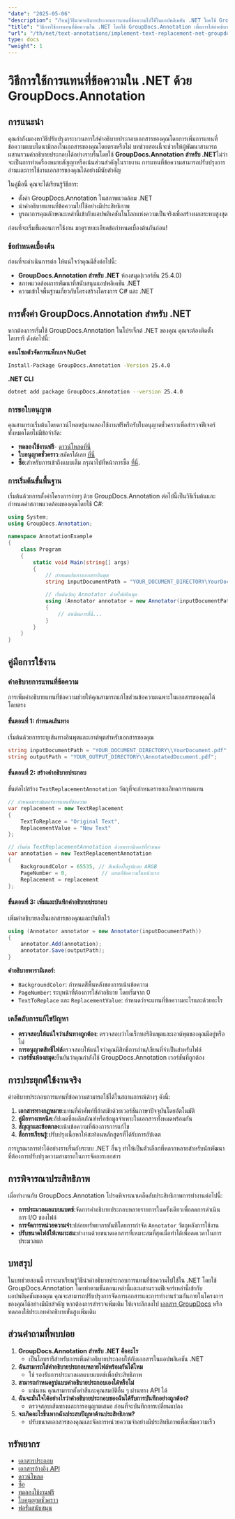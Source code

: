 ```yaml
---
"date": "2025-05-06"
"description": "เรียนรู้วิธีนำคำอธิบายประกอบการแทนที่ข้อความไปใช้ในแอปพลิเคชัน .NET โดยใช้ GroupDocs.Annotation ปรับปรุงการอ่านและการทำงานของเอกสารได้อย่างง่ายดาย"
"title": "วิธีการใช้การแทนที่ข้อความใน .NET โดยใช้ GroupDocs.Annotation เพื่อการใส่คำอธิบายประกอบเอกสารอย่างมีประสิทธิภาพ"
"url": "/th/net/text-annotations/implement-text-replacement-net-groupdocs-annotation/"
type: docs
"weight": 1
---
```


# วิธีการใช้การแทนที่ข้อความใน .NET ด้วย GroupDocs.Annotation
## การแนะนำ
คุณกำลังมองหาวิธีปรับปรุงกระบวนการใส่คำอธิบายประกอบเอกสารของคุณโดยการเพิ่มการแทนที่ข้อความแบบไดนามิกลงในเอกสารของคุณโดยตรงหรือไม่ บทช่วยสอนนี้จะช่วยให้ผู้พัฒนาสามารถผสานรวมคำอธิบายประกอบได้อย่างราบรื่นโดยใช้ **GroupDocs.Annotation สำหรับ .NET**ไม่ว่าจะเป็นการทำเครื่องหมายสัญญาหรือเน้นส่วนสำคัญในรายงาน การแทนที่ข้อความสามารถปรับปรุงการอ่านและการใช้งานเอกสารของคุณได้อย่างมีนัยสำคัญ

ในคู่มือนี้ คุณจะได้เรียนรู้วิธีการ:
- ตั้งค่า GroupDocs.Annotation ในสภาพแวดล้อม .NET
- นำคำอธิบายแทนที่ข้อความไปใช้อย่างมีประสิทธิภาพ
- บูรณาการคุณลักษณะเหล่านี้เข้ากับแอปพลิเคชันในโลกแห่งความเป็นจริงเพื่อสร้างผลกระทบสูงสุด

ก่อนที่จะเริ่มขั้นตอนการใช้งาน มาดูรายละเอียดข้อกำหนดเบื้องต้นกันก่อน!

### ข้อกำหนดเบื้องต้น
ก่อนที่จะดำเนินการต่อ ให้แน่ใจว่าคุณมีสิ่งต่อไปนี้:
- **GroupDocs.Annotation สำหรับ .NET** ห้องสมุด(เวอร์ชัน 25.4.0)
- สภาพแวดล้อมการพัฒนาที่สนับสนุนแอปพลิเคชัน .NET
- ความเข้าใจพื้นฐานเกี่ยวกับโครงสร้างโครงการ C# และ .NET

## การตั้งค่า GroupDocs.Annotation สำหรับ .NET
หากต้องการเริ่มใช้ GroupDocs.Annotation ในโปรเจ็กต์ .NET ของคุณ คุณจะต้องติดตั้งไลบรารี ดังต่อไปนี้:

**คอนโซลตัวจัดการแพ็กเกจ NuGet**
```bash
Install-Package GroupDocs.Annotation -Version 25.4.0
```

**.NET CLI**
```bash
dotnet add package GroupDocs.Annotation --version 25.4.0
```

### การขอใบอนุญาต
คุณสามารถเริ่มต้นโดยดาวน์โหลดรุ่นทดลองใช้งานฟรีหรือรับใบอนุญาตชั่วคราวเพื่อสำรวจฟีเจอร์ทั้งหมดโดยไม่มีข้อจำกัด:
- **ทดลองใช้งานฟรี**- [ดาวน์โหลดที่นี่](https://releases.groupdocs.com/annotation/net/)
- **ใบอนุญาตชั่วคราว**:สมัครได้เลย [ที่นี่](https://purchase.groupdocs.com/temporary-license/)
- **ซื้อ**:สำหรับการเข้าถึงแบบเต็ม กรุณาไปที่หน้าการซื้อ [ที่นี่](https://purchase-groupdocs.com/buy).

### การเริ่มต้นขั้นพื้นฐาน
เริ่มต้นด้วยการตั้งค่าโครงการง่ายๆ ด้วย GroupDocs.Annotation ต่อไปนี้เป็นวิธีเริ่มต้นและกำหนดค่าสภาพแวดล้อมของคุณโดยใช้ C#:

```csharp
using System;
using GroupDocs.Annotation;

namespace AnnotationExample
{
    class Program
    {
        static void Main(string[] args)
        {
            // กำหนดเส้นทางเอกสารอินพุต
            string inputDocumentPath = "YOUR_DOCUMENT_DIRECTORY\YourDocument.pdf";

            // เริ่มต้นวัตถุ Annotator ด้วยไฟล์อินพุต
            using (Annotator annotator = new Annotator(inputDocumentPath))
            {
                // ดำเนินการที่นี่...
            }
        }
    }
}
```

## คู่มือการใช้งาน
### คำอธิบายการแทนที่ข้อความ
การเพิ่มคำอธิบายแทนที่ข้อความช่วยให้คุณสามารถแก้ไขส่วนข้อความเฉพาะในเอกสารของคุณได้โดยตรง

#### ขั้นตอนที่ 1: กำหนดเส้นทาง
เริ่มต้นด้วยการระบุเส้นทางอินพุตและเอาต์พุตสำหรับเอกสารของคุณ

```csharp
string inputDocumentPath = "YOUR_DOCUMENT_DIRECTORY\\YourDocument.pdf";
string outputPath = "YOUR_OUTPUT_DIRECTORY\\AnnotatedDocument.pdf";
```

#### ขั้นตอนที่ 2: สร้างคำอธิบายประกอบ
ขั้นต่อไปสร้าง `TextReplacementAnnotation` วัตถุที่จะกำหนดรายละเอียดการทดแทน

```csharp
// กำหนดพารามิเตอร์การแทนที่ข้อความ
var replacement = new TextReplacement
{
    TextToReplace = "Original Text",
    ReplacementValue = "New Text"
};

// เริ่มต้น TextReplacementAnnotation ด้วยพารามิเตอร์ที่กำหนด
var annotation = new TextReplacementAnnotation
{
    BackgroundColor = 65535, // สีเหลืองในรูปแบบ ARGB
    PageNumber = 0,           // แทนที่ข้อความในหน้าแรก
    Replacement = replacement
};
```

#### ขั้นตอนที่ 3: เพิ่มและบันทึกคำอธิบายประกอบ
เพิ่มคำอธิบายลงในเอกสารของคุณและบันทึกไว้

```csharp
using (Annotator annotator = new Annotator(inputDocumentPath))
{
    annotator.Add(annotation);
    annotator.Save(outputPath);
}
```
**คำอธิบายพารามิเตอร์:**
- `BackgroundColor`: กำหนดสีพื้นหลังของการเน้นข้อความ
- `PageNumber`: ระบุหน้าที่ต้องการใส่คำอธิบาย โดยเริ่มจาก 0
- `TextToReplace` และ `ReplacementValue`: กำหนดว่าจะแทนที่ข้อความอะไรและด้วยอะไร

### เคล็ดลับการแก้ไขปัญหา
- **ตรวจสอบให้แน่ใจว่าเส้นทางถูกต้อง**: ตรวจสอบว่าไดเร็กทอรีอินพุตและเอาต์พุตของคุณมีอยู่หรือไม่
- **การอนุญาตสิทธิ์ไฟล์**ตรวจสอบให้แน่ใจว่าคุณมีสิทธิ์การอ่าน/เขียนที่จำเป็นสำหรับไฟล์
- **เวอร์ชันห้องสมุด**:ยืนยันว่าคุณกำลังใช้ GroupDocs.Annotation เวอร์ชันที่ถูกต้อง

## การประยุกต์ใช้งานจริง
คำอธิบายประกอบการแทนที่ข้อความสามารถใช้ได้ในสถานการณ์ต่างๆ ดังนี้:
1. **เอกสารทางกฎหมาย**:แทนที่คำศัพท์ที่ล้าสมัยด้วยเวอร์ชันภาษาปัจจุบันโดยอัตโนมัติ
2. **คู่มือทางเทคนิค**:อัปเดตชื่อผลิตภัณฑ์หรือข้อมูลจำเพาะในเอกสารทั้งหมดพร้อมกัน
3. **สัญญาและข้อตกลง**:เน้นข้อความที่ต้องการการแก้ไข
4. **สื่อการเรียนรู้**:ปรับปรุงเนื้อหาให้สะท้อนหลักสูตรที่ได้รับการอัปเดต

การบูรณาการทำได้อย่างราบรื่นกับระบบ .NET อื่นๆ ทำให้เป็นตัวเลือกที่หลากหลายสำหรับนักพัฒนาที่ต้องการปรับปรุงความสามารถในการจัดการเอกสาร

## การพิจารณาประสิทธิภาพ
เมื่อทำงานกับ GroupDocs.Annotation โปรดพิจารณาเคล็ดลับประสิทธิภาพการทำงานต่อไปนี้:
- **การประมวลผลแบบแบตช์**:จัดการคำอธิบายประกอบหลายรายการในครั้งเดียวเพื่อลดการดำเนินการ I/O ของไฟล์
- **การจัดการหน่วยความจำ**:ปล่อยทรัพยากรทันทีโดยการกำจัด `Annotator` วัตถุหลังการใช้งาน
- **ปรับขนาดไฟล์ให้เหมาะสม**:ทำงานด้วยขนาดเอกสารที่เหมาะสมที่สุดเมื่อทำได้เพื่อลดเวลาในการประมวลผล

## บทสรุป
ในบทช่วยสอนนี้ เราจะมาเรียนรู้วิธีนำคำอธิบายประกอบการแทนที่ข้อความไปใช้ใน .NET โดยใช้ GroupDocs.Annotation โดยทำตามขั้นตอนเหล่านี้และผสานรวมฟีเจอร์เหล่านี้เข้ากับแอปพลิเคชันของคุณ คุณจะสามารถปรับปรุงการจัดการเอกสารและการทำงานร่วมกันภายในโครงการของคุณได้อย่างมีนัยสำคัญ 
หากต้องการสำรวจเพิ่มเติม ให้เจาะลึกลงไป [เอกสาร GroupDocs](https://docs.groupdocs.com/annotation/net/) หรือทดลองใช้ประเภทคำอธิบายขั้นสูงเพิ่มเติม

## ส่วนคำถามที่พบบ่อย
1. **GroupDocs.Annotation สำหรับ .NET คืออะไร**
   - เป็นไลบรารีสำหรับการเพิ่มคำอธิบายประกอบให้กับเอกสารในแอปพลิเคชัน .NET
2. **ฉันสามารถใส่คำอธิบายประกอบหลายไฟล์พร้อมกันได้ไหม**
   - ใช่ รองรับการประมวลผลแบบแบตช์เพื่อประสิทธิภาพ
3. **สามารถกำหนดรูปแบบคำอธิบายประกอบเองได้หรือไม่**
   - แน่นอน คุณสามารถตั้งค่าสีและคุณสมบัติอื่น ๆ ผ่านทาง API ได้
4. **ฉันจะมั่นใจได้อย่างไรว่าคำอธิบายประกอบของฉันได้รับการบันทึกอย่างถูกต้อง?**
   - ตรวจสอบเส้นทางและการอนุญาตเสมอ ก่อนที่จะบันทึกการเปลี่ยนแปลง
5. **จะเกิดอะไรขึ้นหากฉันประสบปัญหาด้านประสิทธิภาพ?**
   - ปรับขนาดเอกสารของคุณและจัดการหน่วยความจำอย่างมีประสิทธิภาพเพื่อเพิ่มความเร็ว

## ทรัพยากร
- [เอกสารประกอบ](https://docs.groupdocs.com/annotation/net/)
- [เอกสารอ้างอิง API](https://reference.groupdocs.com/annotation/net/)
- [ดาวน์โหลด](https://releases.groupdocs.com/annotation/net/)
- [ซื้อ](https://purchase.groupdocs.com/buy)
- [ทดลองใช้งานฟรี](https://releases.groupdocs.com/annotation/net/)
- [ใบอนุญาตชั่วคราว](https://purchase.groupdocs.com/temporary-license/)
- [ฟอรั่มสนับสนุน](https://forum.groupdocs.com/c/annotation/)